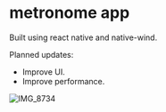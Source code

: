 # metronome app

Built using react native and native-wind.

Planned updates:
- Improve UI.
- Improve performance.

![IMG_8734](https://github.com/suXXVI/metronome-native/assets/123862940/d809d072-cfec-4d44-873b-6a1c92260bc6)
